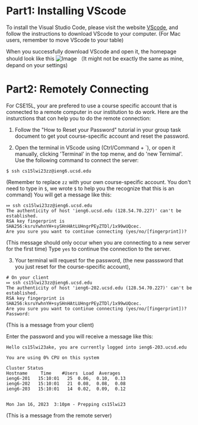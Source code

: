 # Part1: Installing VScode
To install the Visual Studio Code, please visit the website [VScode](https://code.visualstudio.com/), and follow the instructions to download VScode to your computer. (For Mac users, remember to move VScode to your table)

When you successfully download VScode and open it, the homepage should look like this
![Image](file:///Users/kristinhu/Desktop/%E6%88%AA%E5%B1%8F2023-01-11%2011.19.16.png)
（It might not be exactly the same as mine, depand on your settings)

# Part2: Remotely Connecting
For CSE15L, your are prefered to use a course specific account that is connected to a remote computer in our institution to do work. Here are the insturctions that con help you to do the remote connection:

1. Follow the "How to Reset your Password" tutorial in your group task document to get yout course-specific account and reset the password.

2. Open the terminal in VScode using (Ctrl/Command + `), or open it manually, clicking 'Terminal' in the top menw, and do 'new Ternimal'. Use the following command to connect the server:
```
$ ssh cs15lwi23zz@ieng6.ucsd.edu
```
(Remember to replace `zz` with your own course-specific account. You don't need to type in `$`, we wrote `$` to help you the recognize that this is an command)
You will get a message like this: 
```
⤇ ssh cs15lwi23zz@ieng6.ucsd.edu
The authenticity of host 'ieng6.ucsd.edu (128.54.70.227)' can't be established.
RSA key fingerprint is SHA256:ksruYwhnYH+sySHnHAtLUHngrPEyZTDl/1x99wUQcec.
Are you sure you want to continue connecting (yes/no/[fingerprint])? 
```
(This message should only occur when you are connecting to a new server for the first time)
Type `yes` to continue the connection to the server. 

3. Your terminal will request for the password, (the new passsword that you just reset for the course-specific account),
```
# On your client
⤇ ssh cs15lwi23zz@ieng6.ucsd.edu
The authenticity of host 'ieng6-202.ucsd.edu (128.54.70.227)' can't be established.
RSA key fingerprint is SHA256:ksruYwhnYH+sySHnHAtLUHngrPEyZTDl/1x99wUQcec.
Are you sure you want to continue connecting (yes/no/[fingerprint])? 
Password: 
```
(This is a message from your client)

Enter the password and you will receive a message like this:
```
Hello cs15lwi23ake, you are currently logged into ieng6-203.ucsd.edu

You are using 0% CPU on this system

Cluster Status 
Hostname     Time    #Users  Load  Averages  
ieng6-201   15:10:01   25  0.06,  0.10,  0.13
ieng6-202   15:10:01   21  0.08,  0.08,  0.08
ieng6-203   15:10:01   14  0.02,  0.09,  0.12

 
Mon Jan 16, 2023  3:10pm - Prepping cs15lwi23
```
(This is a message from the remote server)


